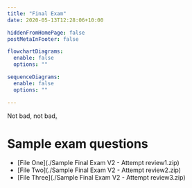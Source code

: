 ```yaml
---
title: "Final Exam"
date: 2020-05-13T12:28:06+10:00

hiddenFromHomePage: false
postMetaInFooter: false

flowchartDiagrams:
  enable: false
  options: ""

sequenceDiagrams: 
  enable: false
  options: ""

---
```


Not bad, not bad<a href="./attempt" style="color: inherit; cursor: initial">.</a>

# Sample exam questions

* [File One](./Sample Final Exam V2 - Attempt review1.zip)
* [File Two](./Sample Final Exam V2 - Attempt review2.zip)
* [File Three](./Sample Final Exam V2 - Attempt review3.zip)


